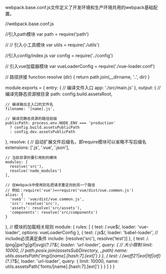 webpack.base.conf.js文件定义了开发环境和生产环境共用的webpack基础配置。

//webpack.base.conf.js

//引入path模块
var path = require('path')

// // 引入小工具模块
var utils = require('./utils')

//引入config/index.js
var config = require('../config')

// 引入vue加载器模块
var vueLoaderConfig = require('./vue-loader.conf')

// 路径拼接
function resolve (dir) {
  return path.join(__dirname, '..', dir)
}

module.exports = {
  entry: {
    // 编译文件入口
    app: './src/main.js'
  },
  output: {
    // 编译完静态资源根目录
    path: config.build.assetsRoot,

    // 编译输出主入口的文件名
    filename: '[name].js',

    // 编译完静态资源的路径前缀
    publicPath: process.env.NODE_ENV === 'production'
      ? config.build.assetsPublicPath
      : config.dev.assetsPublicPath
  },
  resolve: {
    // 自动扩展文件后缀名，即require模块可以省略不写后缀名
    extensions: ['.js', '.vue', '.json'],

    // 当前目录的要引用到的模块
    modules: [
      resolve('src'),
      resolve('node_modules')
    ],

    // 在Webpack中使用别名把请求重定向到另一个路径
    // 例如：require('vue')=>require('vue/dist/vue.common.js')
    alias: {
      'vue$': 'vue/dist/vue.common.js',
      'src': resolve('src'),
      'assets': resolve('src/assets'),
      'components': resolve('src/components')
    }
  },
  // 模块的加载相关规则
  module: {
    rules: [
      {
        test: /\.vue$/,
        loader: 'vue-loader',
        options: vueLoaderConfig
      },
      {
        test: /\.js$/,
        loader: 'babel-loader',
        // include必须满足条件
        include: [resolve('src'), resolve('test')]
      },
      {
        test: /\.(png|jpe?g|gif|svg)(\?.*)?$/,
        loader: 'url-loader',
        query: {
          // 大小限制
          limit: 10000,
          // path.posix.join(assetsSubDirectory, _path)
          name: utils.assetsPath('img/[name].[hash:7].[ext]')
        }
      },
      {
        test: /\.(woff2?|eot|ttf|otf)(\?.*)?$/,
        loader: 'url-loader',
        query: {
          limit: 10000,
          name: utils.assetsPath('fonts/[name].[hash:7].[ext]')
        }
      }
    ]
  }
}
